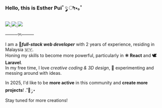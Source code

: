 <h3>Hello, this is Esther Pui˚ ༘ ೀ⋆｡˚</h3>
<p>
  <a href="https://www.linkedin.com/in/esther-pui/">
    <img src="https://img.shields.io/badge/LinkedIn-Profile-F5C3BD?style=for-the-badge&logo=linkedin&logoColor=white">
  </a>
   <a href="https://www.x.com/ahderdev">
    <img src="https://img.shields.io/badge/X-Profile-F5C3BD?style=for-the-badge&logo=x&logoColor=white">
  </a>
   <a href="https://www.instagram.com/ahderdev">
    <img src="https://img.shields.io/badge/Instagram-Profile-F5C3BD?style=for-the-badge&logo=instagram&logoColor=white">
  </a>
</p>

<p>────୨ৎ────</p>

I am a 🌷***full-stack web developer*** with 2 years of experience, residing in Malaysia 🇲🇾.  
Honing my skills to become more powerful, particularly in **⚛️ React** and **🕊️ Laravel**.  
In my free time, I love *creative coding & 3D design*,  🧸 experimenting and messing around with ideas.

In 2025, I'd like to be **more active** in this community and **create more projects**! .˚🦋༘⋆  
Stay tuned for more creations!
